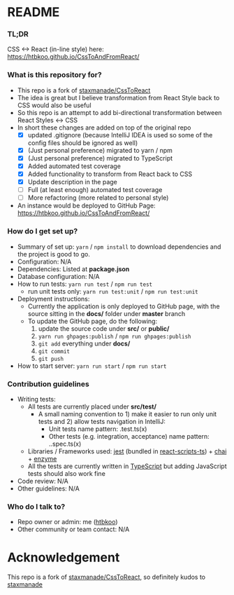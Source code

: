 # README #

### TL;DR ###

CSS <-> React (in-line style) here: https://htbkoo.github.io/CssToAndFromReact/ 

### What is this repository for? ###

* This repo is a fork of [staxmanade/CssToReact](https://github.com/staxmanade/CssToReact)
* The idea is great but I believe transformation from React Style back to CSS would also be useful
* So this repo is an attempt to add bi-directional transformation between React Styles <-> CSS
* In short these changes are added on top of the original repo
    - [x] updated .gitignore (because IntelliJ IDEA is used so some of the config files should be ignored as well)
    - [x] (Just personal preference) migrated to yarn / npm
    - [x] (Just personal preference) migrated to TypeScript
    - [x] Added automated test coverage
    - [x] Added functionality to transform from React back to CSS
    - [x] Update description in the page
    - [ ] Full (at least enough) automated test coverage
    - [ ] More refactoring (more related to personal style)
* An instance would be deployed to GitHub Page: https://htbkoo.github.io/CssToAndFromReact/

### How do I get set up? ###

* Summary of set up: ```yarn``` / ```npm install``` to download dependencies and the project is good to go.
* Configuration: N/A 
* Dependencies: Listed at **package.json**
* Database configuration: N/A
* How to run tests: ```yarn run test``` / ```npm run test```
    * run unit tests only: ```yarn run test:unit``` / ```npm run test:unit```
* Deployment instructions: 
    * Currently the application is only deployed to GitHub page, with the source sitting in the **docs/** folder under **master** branch
    * To update the GitHub page, do the following:
        1. update the source code under **src/** or **public/**
        2. ```yarn run ghpages:publish``` / ```npm run ghpages:publish```
        3. ```git add``` everything under **docs/**
        4. ```git commit```
        5. ```git push```
* How to start server: ```yarn run start``` / ```npm run start```

### Contribution guidelines ###

* Writing tests:
    * All tests are currently placed under **src/test/**
        * A small naming convention to 1) make it easier to run only unit tests and 2) allow tests navigation in IntelliJ: 
            * Unit tests name pattern: <src>.test.ts(x)
            * Other tests (e.g. integration, acceptance) name pattern: <src>.<test-type>.spec.ts(x)
    * Libraries / Frameworks used: [jest](https://facebook.github.io/jest/) (bundled in [react-scripts-ts](https://github.com/wmonk/create-react-app-typescript)) + [chai](http://www.chaijs.com/) + [enzyme](http://airbnb.io/enzyme/)
    * All the tests are currently written in [TypeScript](https://www.typescriptlang.org/) but adding JavaScript tests should also work fine  
* Code review: N/A
* Other guidelines: N/A

### Who do I talk to? ###

* Repo owner or admin: me ([htbkoo](https://bitbucket.org/htbkoo/))
* Other community or team contact: N/A

# Acknowledgement
This repo is a fork of [staxmanade/CssToReact](https://github.com/staxmanade/CssToReact), so definitely kudos to [staxmanade](https://github.com/staxmanade) 
